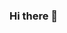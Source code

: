 ### Hi there 👋
<script src="https://unpkg.com/@lottiefiles/lottie-player@latest/dist/lottie-player.js"></script>
<lottie-player src="https://assets6.lottiefiles.com/packages/lf20_lqbx9x0z.json"  background="transparent"  speed="1"  style="width: 300px; height: 300px;"  loop controls autoplay></lottie-player>

